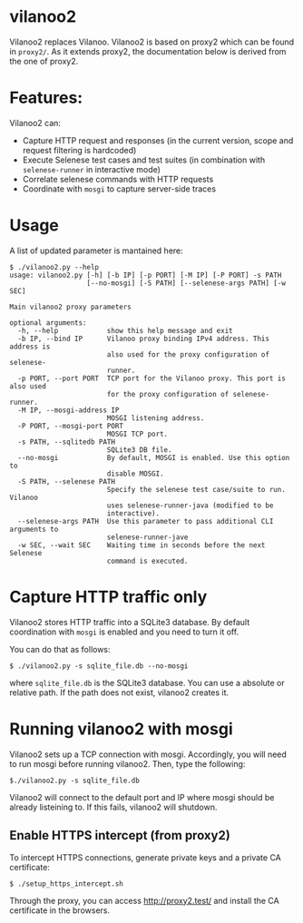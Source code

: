 # vilanoo2

Vilanoo2 replaces Vilanoo. Vilanoo2 is based on proxy2 which can be found in `proxy2/`. As it extends proxy2, the documentation below is derived from the one of proxy2.

# Features:

Vilanoo2 can:

* Capture HTTP request and responses (in the current version, scope and request filtering is hardcoded)
* Execute Selenese test cases and test suites (in combination with `selenese-runner` in interactive mode)
* Correlate selenese commands with HTTP requests
* Coordinate with `mosgi` to capture server-side traces 

# Usage

A list of updated parameter is mantained here:

```terminal
$ ./vilanoo2.py --help
usage: vilanoo2.py [-h] [-b IP] [-p PORT] [-M IP] [-P PORT] -s PATH
                   [--no-mosgi] [-S PATH] [--selenese-args PATH] [-w SEC]

Main vilanoo2 proxy parameters

optional arguments:
  -h, --help            show this help message and exit
  -b IP, --bind IP      Vilanoo proxy binding IPv4 address. This address is
                        also used for the proxy configuration of selenese-
                        runner.
  -p PORT, --port PORT  TCP port for the Vilanoo proxy. This port is also used
                        for the proxy configuration of selenese-runner.
  -M IP, --mosgi-address IP
                        MOSGI listening address.
  -P PORT, --mosgi-port PORT
                        MOSGI TCP port.
  -s PATH, --sqlitedb PATH
                        SQLite3 DB file.
  --no-mosgi            By default, MOSGI is enabled. Use this option to
                        disable MOSGI.
  -S PATH, --selenese PATH
                        Specify the selenese test case/suite to run. Vilanoo
                        uses selenese-runner-java (modified to be
                        interactive).
  --selenese-args PATH  Use this parameter to pass additional CLI arguments to
                        selenese-runner-jave
  -w SEC, --wait SEC    Waiting time in seconds before the next Selenese
                        command is executed.

```

# Capture HTTP traffic only

Vilanoo2 stores HTTP traffic into a SQLite3 database. By default coordination with `mosgi` is enabled and you need to turn it off.

You can do that as follows:

```terminal
$ ./vilanoo2.py -s sqlite_file.db --no-mosgi
```

where `sqlite_file.db` is the SQLite3 database. You can use a absolute or relative path. If the path does not exist, vilanoo2 creates it.

# Running vilanoo2 with mosgi

Vilanoo2 sets up a TCP connection with mosgi. Accordingly, you will need to run mosgi before running vilanoo2.
Then, type the following:

```
$./vilanoo2.py -s sqlite_file.db
```

Vilanoo2 will connect to the default port and IP where mosgi should be already listeining to. If this fails, vilanoo2 will shutdown. 


## Enable HTTPS intercept (from proxy2)

To intercept HTTPS connections, generate private keys and a private CA certificate:

```
$ ./setup_https_intercept.sh
```

Through the proxy, you can access http://proxy2.test/ and install the CA certificate in the browsers.

